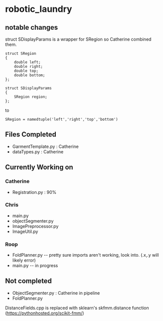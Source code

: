 # robotic_laundry

## notable changes
struct SDisplayParams is a wrapper for SRegion so Catherine combined them. 
```
struct SRegion
{
	double left;
	double right;
	double top;
	double bottom;
};

struct SDisplayParams
{
	SRegion region;
};
```

to 
```
SRegion = namedtuple('left','right','top','bottom')
```

## Files Completed 
- GarmentTemplate.py : Catherine
- dataTypes.py : Catherine

## Currently Working on
### Catherine
- Registration.py : 90% 

### Chris
- main.py
- objectSegmenter.py
- ImagePreprocessor.py
- ImageUtil.py
### Roop
- FoldPlanner.py -- pretty sure imports aren't working, look into. (.x,.y will likely error)
- main.py -- in progress

## Not completed
- ObjectSegmenter.py : Catherine in pipeline
- FoldPlanner.py

DistanceFields.cpp is replaced with sklearn's skfmm.distance function (https://pythonhosted.org/scikit-fmm/)




